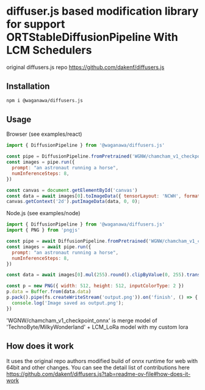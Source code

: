 # diffuser.js based modification library for support ORTStableDiffusionPipeline With LCM Schedulers

original diffusers.js repo https://github.com/dakenf/diffusers.js

## Installation

```bash
npm i @waganawa/diffusers.js
```

## Usage

Browser (see examples/react)
```js
import { DiffusionPipeline } from '@waganawa/diffusers.js'

const pipe = DiffusionPipeline.fromPretrained('WGNW/chamcham_v1_checkpoint_onnx')
const images = pipe.run({
  prompt: "an astronaut running a horse",
  numInferenceSteps: 8,
})

const canvas = document.getElementById('canvas')
const data = await images[0].toImageData({ tensorLayout: 'NCWH', format: 'RGB' });
canvas.getContext('2d').putImageData(data, 0, 0);
```

Node.js (see examples/node)
```js
import { DiffusionPipeline } from '@waganawa/diffusers.js'
import { PNG } from 'pngjs'

const pipe = await DiffusionPipeline.fromPretrained('WGNW/chamcham_v1_checkpoint_onnx')
const images = await pipe.run({
  prompt: "an astronaut running a horse",
  numInferenceSteps: 8,
})

const data = await images[0].mul(255).round().clipByValue(0, 255).transpose(0, 2, 3, 1)

const p = new PNG({ width: 512, height: 512, inputColorType: 2 })
p.data = Buffer.from(data.data)
p.pack().pipe(fs.createWriteStream('output.png')).on('finish', () => {
  console.log('Image saved as output.png');
})
```

'WGNW/chamcham_v1_checkpoint_onnx' is merge model of 'TechnoByte/MilkyWonderland' + LCM_LoRa model with my custom lora

## How does it work

It uses the original repo authors modified build of onnx runtime for web with 64bit and other changes. You can see the detail list of contributions here https://github.com/dakenf/diffusers.js?tab=readme-ov-file#how-does-it-work
